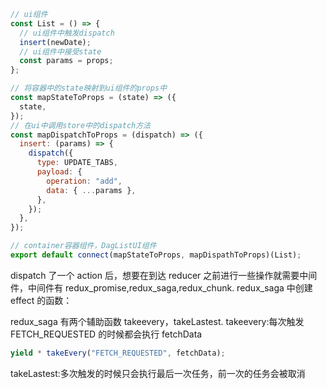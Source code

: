 ```javascript {.line-numbers}
// ui组件
const List = () => {
  // ui组件中触发dispatch
  insert(newDate);
  // ui组件中接受state
  const params = props;
};

// 将容器中的state映射到ui组件的props中
const mapStateToProps = (state) => ({
  state,
});
// 在ui中调用store中的dispatch方法
const mapDispatchToProps = (dispatch) => ({
  insert: (params) => {
    dispatch({
      type: UPDATE_TABS,
      payload: {
        operation: "add",
        data: { ...params },
      },
    });
  },
});

// container容器组件，DagListUI组件
export default connect(mapStateToProps, mapDispathToProps)(List);
```

<!-- redux_saga -->

dispatch 了一个 action 后，想要在到达 reducer 之前进行一些操作就需要中间件，中间件有 redux_promise,redux_saga,redux_chunk.
redux_saga 中创建 effect 的函数：

redux_saga 有两个辅助函数 takeevery，takeLastest.
takeevery:每次触发 FETCH_REQUESTED 的时候都会执行 fetchData

```javascript {.line-numbers}
yield * takeEvery("FETCH_REQUESTED", fetchData);
```

takeLastest:多次触发的时候只会执行最后一次任务，前一次的任务会被取消

